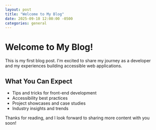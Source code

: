 ```yaml
---
layout: post
title: "Welcome to My Blog"
date: 2025-09-10 12:00:00 -0500
categories: general
---
```


# Welcome to My Blog!

This is my first blog post. I'm excited to share my journey as a developer and my experiences building accessible web applications.

## What You Can Expect

- Tips and tricks for front-end development
- Accessibility best practices
- Project showcases and case studies
- Industry insights and trends

Thanks for reading, and I look forward to sharing more content with you soon!
